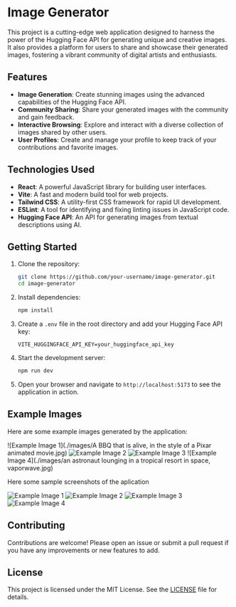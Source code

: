 # Image Generator

This project is a cutting-edge web application designed to harness the power of the Hugging Face API for generating unique and creative images. It also provides a platform for users to share and showcase their generated images, fostering a vibrant community of digital artists and enthusiasts.

## Features

- **Image Generation**: Create stunning images using the advanced capabilities of the Hugging Face API.
- **Community Sharing**: Share your generated images with the community and gain feedback.
- **Interactive Browsing**: Explore and interact with a diverse collection of images shared by other users.
- **User Profiles**: Create and manage your profile to keep track of your contributions and favorite images.

## Technologies Used

- **React**: A powerful JavaScript library for building user interfaces.
- **Vite**: A fast and modern build tool for web projects.
- **Tailwind CSS**: A utility-first CSS framework for rapid UI development.
- **ESLint**: A tool for identifying and fixing linting issues in JavaScript code.
- **Hugging Face API**: An API for generating images from textual descriptions using AI.

## Getting Started

1. Clone the repository:
    ```sh
    git clone https://github.com/your-username/image-generator.git
    cd image-generator
    ```

2. Install dependencies:
    ```sh
    npm install
    ```

3. Create a `.env` file in the root directory and add your Hugging Face API key:
    ```env
    VITE_HUGGINGFACE_API_KEY=your_huggingface_api_key
    ```

4. Start the development server:
    ```sh
    npm run dev
    ```

5. Open your browser and navigate to `http://localhost:5173` to see the application in action.

## Example Images

Here are some example images generated by the application:

![Example Image 1](./images/A BBQ that is alive, in the style of a Pixar animated movie.jpg)
![Example Image 2](./images/d-1.jpg)
![Example Image 3](./images/i-1.jpg)
![Example Image 4](./images/an astronaut lounging in a tropical resort in space, vaporwave.jpg)

Here some sample screenshots of the aplication

![Example Image 1](./images/1.png)
![Example Image 2](./images/2.png)
![Example Image 3](./images/3.png)
![Example Image 4](./images/4.png)



## Contributing

Contributions are welcome! Please open an issue or submit a pull request if you have any improvements or new features to add.

## License

This project is licensed under the MIT License. See the [LICENSE](http://_vscodecontentref_/0) file for details.